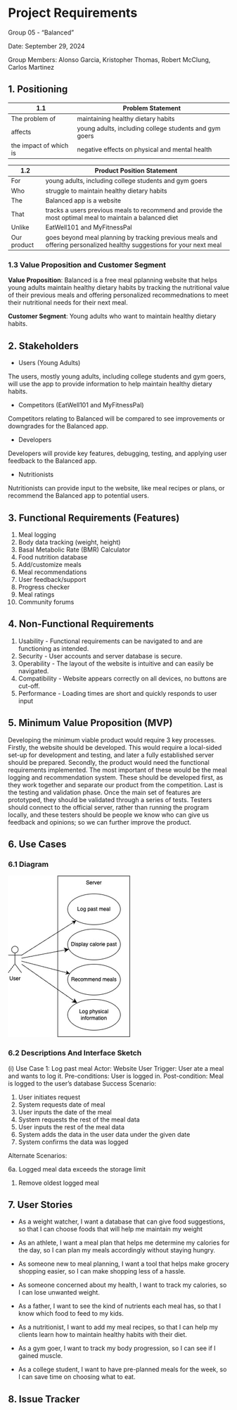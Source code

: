 # Project Requirements
Group 05 - “Balanced”

Date: September 29, 2024

Group Members: Alonso Garcia, Kristopher Thomas, Robert McClung, Carlos Martinez

## 1. Positioning

| 1.1                    | Problem Statement  |
| ---------------------- | - |
| The problem of         | maintaining healthy dietary habits |
| affects                | young adults, including college students and gym goers |
| the impact of which is | negative effects on physical and mental health |

| 1.2         | Product Position Statement |
| ----------- | - |
| For         | young adults, including college students and gym goers |
| Who         | struggle to maintain healthy dietary habits |
| The         | Balanced app is a website |
| That        | tracks a users previous meals to recommend and provide the most optimal meal to maintain a balanced diet |
| Unlike      | EatWell101 and MyFitnessPal |
| Our product | goes beyond meal planning by tracking previous meals and offering personalized healthy suggestions for your next meal |

### 1.3 Value Proposition and Customer Segment

**Value Proposition**: Balanced is a free meal pplanning website that helps young adults maintain healthy dietary habits by tracking the nutritional value of their previous meals and offering personalized recommednations to meet their nutritional needs for their next meal.

**Customer Segment**: Young adults who want to maintain healthy dietary habits.


## 2. Stakeholders

- Users (Young Adults)

The users, mostly young adults, including college students and gym goers, will use the app to provide information to help maintain healthy dietary habits.

- Competitors (EatWell101 and MyFitnessPal)

Competitors relating to Balanced will be compared to see improvements or downgrades for the Balanced app.

- Developers

Developers will provide key features, debugging, testing, and applying user feedback to the Balanced app.

- Nutritionists

Nutritionists can provide input to the website, like meal recipes or plans, or recommend the Balanced app to potential users.

## 3. Functional Requirements (Features)

1. Meal logging
2. Body data tracking (weight, height)
3. Basal Metabolic Rate (BMR) Calculator
4. Food nutrition database
5. Add/customize meals
6. Meal recommendations
7. User feedback/support
8. Progress checker
9. Meal ratings
10. Community forums

## 4. Non-Functional Requirements

1. Usability - Functional requirements can be navigated to and are functioning as intended.
2. Security - User accounts and server database is secure.
3. Operability - The layout of the website is intuitive and can easily be navigated.
4. Compatibility - Website appears correctly on all devices, no buttons are cut-off.
5. Performance - Loading times are short and quickly responds to user input

## 5. Minimum Value Proposition (MVP)

Developing the minimum viable product would require 3 key processes. Firstly, the website should be developed. This would require a local-sided set-up for development and testing, and later a fully established server should be prepared. Secondly, the product would need the functional requirements implemented. The most important of these would be the meal logging and recommendation system. These should be developed first, as they work together and separate our product from the competition. Last is the testing and validation phase. Once the main set of features are prototyped, they should be validated through a series of tests. Testers should connect to the official server, rather than running the program locally, and these testers should be people we know who can give us feedback and opinions; so we can further improve the product.

## 6. Use Cases

### 6.1 Diagram

![alt text](images/useCaseDiagram.jpg)

### 6.2 Descriptions And Interface Sketch

(i)
Use Case 1: Log past meal
Actor: Website User
Trigger: User ate a meal and wants to log it.
Pre-conditions: User is logged in.
Post-condition: Meal is logged to the user’s database
Success Scenario:
1. User initiates request
2. System requests date of meal
3. User inputs the date of the meal
4. System requests the rest of the meal data
5. User inputs the rest of the meal data
6. System adds the data in the user data under the given date
7. System confirms the data was logged

Alternate Scenarios:

6a. Logged meal data exceeds the storage limit
1. Remove oldest logged meal


## 7. User Stories

- As a weight watcher, I want a database that can give food suggestions, so that I can choose foods that will help me maintain my weight

- As an athlete, I want a meal plan that helps me determine my calories for the day, so I can plan my meals accordingly without staying hungry.

- As someone new to meal planning, I want a tool that helps make grocery shopping easier, so I can make shopping less of a hassle.

- As someone concerned about my health, I want to track my calories, so I can lose unwanted weight.

- As a father, I want to see the kind of nutrients each meal has, so that I know which food to feed to my kids.

- As a nutritionist, I want to add my meal recipes, so that I can help my clients learn how to maintain healthy habits with their diet.

- As a gym goer, I want to track my body progression, so I can see if I gained muscle.

- As a college student, I want to have pre-planned meals for the week, so I can save time on choosing what to eat.

## 8. Issue Tracker

